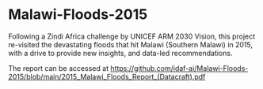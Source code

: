 # Malawi-Floods-2015
Following a Zindi Africa challenge by UNICEF ARM 2030 Vision, this project re-visited the devastating floods that hit Malawi (Southern Malawi) in 2015, with a drive to provide new insights, and data-led recommendations. 

The report can be accessed at https://github.com/idaf-ai/Malawi-Floods-2015/blob/main/2015_Malawi_Floods_Report_(Datacraft).pdf
